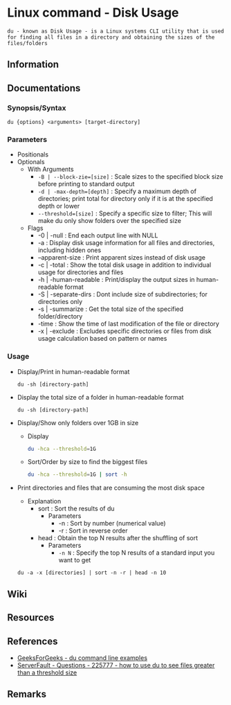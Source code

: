 # Linux command - Disk Usage

```
du - known as Disk Usage - is a Linux systems CLI utility that is used for finding all files in a directory and obtaining the sizes of the files/folders
```

## Information

## Documentations
### Synopsis/Syntax
```console
du {options} <arguments> [target-directory]
```

### Parameters
- Positionals
- Optionals
    - With Arguments
        + `-B | --block-zie=[size]` : Scale sizes to the specified block size before printing to standard output
        + `-d | -max-depth=[depth]` : Specify a maximum depth of directories; print total for directory only if it is at the specified depth or lower
        + `--threshold=[size]`      : Specify a specific size to filter; This will make du only show folders over the specified size
    - Flags
        + -0 | -null : End each output line with NULL
        + -a : Display disk usage information for all files and directories, including hidden ones
        + –apparent-size : Print apparent sizes instead of disk usage
        + -c | -total : Show the total disk usage in addition to individual usage for directories and files
        + -h | -human-readable : Print/display the output sizes in human-readable format
        + -S | -separate-dirs : Dont include size of subdirectories; for directories only
        + -s | -summarize : Get the total size of the specified folder/directory
        + -time : Show the time of last modification of the file or directory
        + -x | -exclude : Excludes specific directories or files from disk usage calculation based on pattern or names

### Usage
- Display/Print in human-readable format
    ```console
    du -sh [directory-path]
    ```

- Display the total size of a folder in human-readable format
    ```console
    du -sh [directory-path]
    ```

- Display/Show only folders over 1GB in size
    - Display
        ```bash
        du -hca --threshold=1G
        ```
    - Sort/Order by size to find the biggest files
        ```bash
        du -hca --threshold=1G | sort -h
        ```

- Print directories and files that are consuming the most disk space
    - Explanation
        - sort : Sort the results of du
            - Parameters
                + -n : Sort by number (numerical value)
                + -r : Sort in reverse order
        - head : Obtain the top N results after the shuffling of sort
            - Parameters
                + `-n N` : Specify the top N results of a standard input you want to get
    ```console
    du -a -x [directories] | sort -n -r | head -n 10
    ```

## Wiki

## Resources

## References
+ [GeeksForGeeks - du command line examples](https://www.geeksforgeeks.org/du-command-linux-examples/)
+ [ServerFault - Questions - 225777 - how to use du to see files greater than a threshold size](https://serverfault.com/questions/225777/how-to-use-du-to-see-files-greater-than-a-threshold-size)

## Remarks

